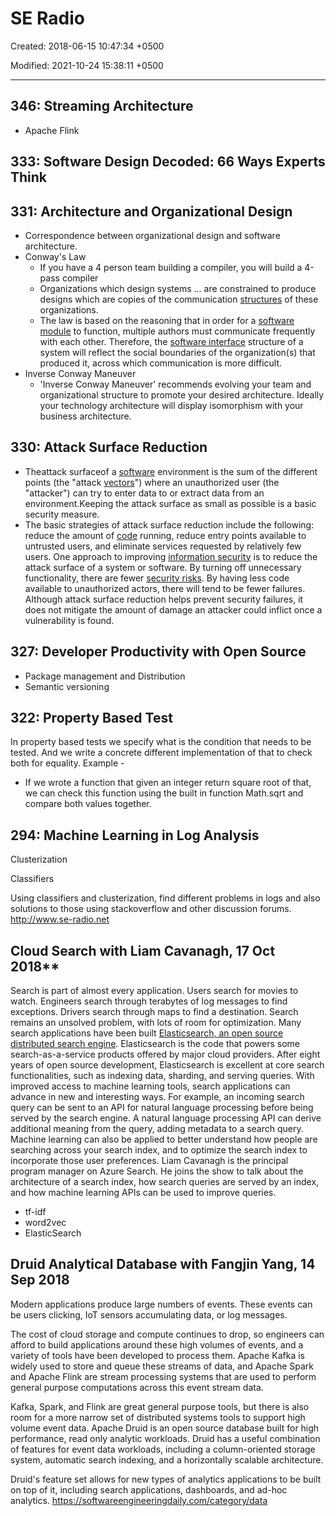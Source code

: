 # SE Radio

Created: 2018-06-15 10:47:34 +0500

Modified: 2021-10-24 15:38:11 +0500

---

## 346: Streaming Architecture

- Apache Flink

## 333: Software Design Decoded: 66 Ways Experts Think

## 331: Architecture and Organizational Design

- Correspondence between organizational design and software architecture.
- Conway's Law
  - If you have a 4 person team building a compiler, you will build a 4-pass compiler
  - Organizations which design systems ... are constrained to produce designs which are copies of the communication [structures](https://en.wikipedia.org/wiki/Organizational_structure) of these organizations.
  - The law is based on the reasoning that in order for a [software module](https://en.wikipedia.org/wiki/Modular_programming) to function, multiple authors must communicate frequently with each other. Therefore, the [software interface](https://en.wikipedia.org/wiki/Software_interface) structure of a system will reflect the social boundaries of the organization(s) that produced it, across which communication is more difficult.
- Inverse Conway Maneuver
  - 'Inverse Conway Maneuver' recommends evolving your team and organizational structure to promote your desired architecture. Ideally your technology architecture will display isomorphism with your business architecture.

## 330: Attack Surface Reduction

- Theattack surfaceof a [software](https://en.wikipedia.org/wiki/Software) environment is the sum of the different points (the "attack [vectors](https://en.wikipedia.org/wiki/Vector_(malware))") where an unauthorized user (the "attacker") can try to enter data to or extract data from an environment.Keeping the attack surface as small as possible is a basic security measure.
- The basic strategies of attack surface reduction include the following: reduce the amount of [code](https://en.wikipedia.org/wiki/Software) running, reduce entry points available to untrusted users, and eliminate services requested by relatively few users. One approach to improving [information security](https://en.wikipedia.org/wiki/Information_security) is to reduce the attack surface of a system or software. By turning off unnecessary functionality, there are fewer [security risks](https://en.wikipedia.org/wiki/Security_risk). By having less code available to unauthorized actors, there will tend to be fewer failures. Although attack surface reduction helps prevent security failures, it does not mitigate the amount of damage an attacker could inflict once a vulnerability is found.

## 327: Developer Productivity with Open Source

- Package management and Distribution
- Semantic versioning

## 322: Property Based Test

In property based tests we specify what is the condition that needs to be tested. And we write a concrete different implementation of that to check both for equality.
Example -

- If we wrote a function that given an integer return square root of that, we can check this function using the built in function Math.sqrt and compare both values together.

## 294: Machine Learning in Log Analysis

Clusterization

Classifiers

Using classifiers and clusterization, find different problems in logs and also solutions to those using stackoverflow and other discussion forums.
<http://www.se-radio.net>

## Cloud Search with Liam Cavanagh, 17 Oct 2018**

Search is part of almost every application. Users search for movies to watch. Engineers search through terabytes of log messages to find exceptions. Drivers search through maps to find a destination. Search remains an unsolved problem, with lots of room for optimization.
Many search applications have been built [Elasticsearch, an open source distributed search engine](https://softwareengineeringdaily.com/2017/04/12/elasticsearch-with-philipp-krenn/). Elasticsearch is the code that powers some search-as-a-service products offered by major cloud providers. After eight years of open source development, Elasticsearch is excellent at core search functionalities, such as indexing data, sharding, and serving queries.
With improved access to machine learning tools, search applications can advance in new and interesting ways. For example, an incoming search query can be sent to an API for natural language processing before being served by the search engine. A natural language processing API can derive additional meaning from the query, adding metadata to a search query. Machine learning can also be applied to better understand how people are searching across your search index, and to optimize the search index to incorporate those user preferences.
Liam Cavanagh is the principal program manager on Azure Search. He joins the show to talk about the architecture of a search index, how search queries are served by an index, and how machine learning APIs can be used to improve queries.

- tf-idf
- word2vec
- ElasticSearch

## Druid Analytical Database with Fangjin Yang, 14 Sep 2018

Modern applications produce large numbers of events. These events can be users clicking, IoT sensors accumulating data, or log messages.

The cost of cloud storage and compute continues to drop, so engineers can afford to build applications around these high volumes of events, and a variety of tools have been developed to process them. Apache Kafka is widely used to store and queue these streams of data, and Apache Spark and Apache Flink are stream processing systems that are used to perform general purpose computations across this event stream data.

Kafka, Spark, and Flink are great general purpose tools, but there is also room for a more narrow set of distributed systems tools to support high volume event data. Apache Druid is an open source database built for high performance, read only analytic workloads. Druid has a useful combination of features for event data workloads, including a column-oriented storage system, automatic search indexing, and a horizontally scalable architecture.

Druid's feature set allows for new types of analytics applications to be built on top of it, including search applications, dashboards, and ad-hoc analytics.
<https://softwareengineeringdaily.com/category/data>
